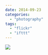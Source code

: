 ```yaml
---
date: 2014-09-23
categories: 
  - "photography"
tags: 
  - "flickr"
  - "ifttt"
---
```


![](https://farm3.staticflickr.com/2943/15140592220_8f9b965cb9_b.jpg)
